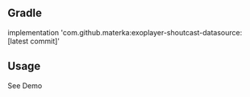 
Gradle
------
implementation 'com.github.materka:exoplayer-shoutcast-datasource:[latest commit]'

Usage
------
See Demo
